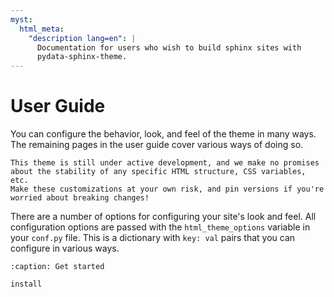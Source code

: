 ```yaml
---
myst:
  html_meta:
    "description lang=en": |
      Documentation for users who wish to build sphinx sites with
      pydata-sphinx-theme.
---
```


# User Guide

You can configure the behavior, look, and feel of the theme in many ways.
The remaining pages in the user guide cover various ways of doing so.

```{danger}
This theme is still under active development, and we make no promises
about the stability of any specific HTML structure, CSS variables, etc.
Make these customizations at your own risk, and pin versions if you're
worried about breaking changes!
```

There are a number of options for configuring your site's look and feel.
All configuration options are passed with the `html_theme_options` variable in your `conf.py` file.
This is a dictionary with `key: val` pairs that you can configure in various ways.

```{toctree}
:caption: Get started

install
```